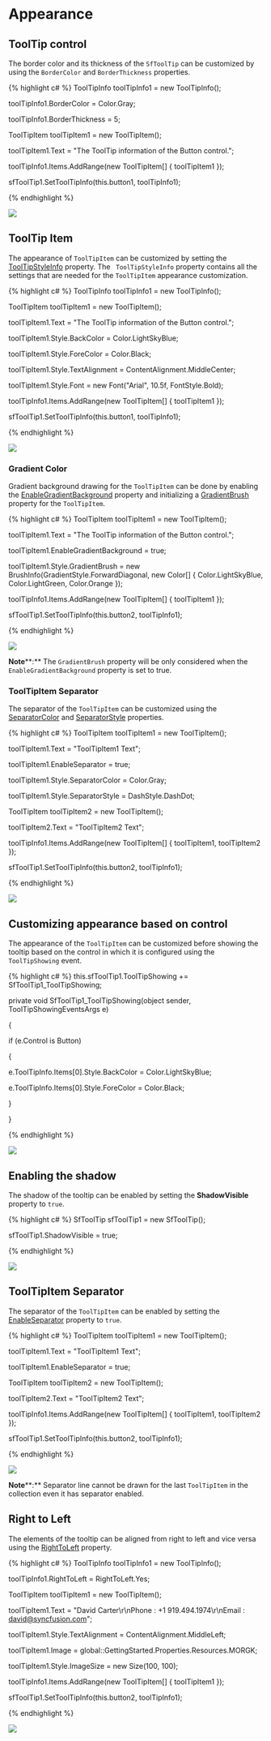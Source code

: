 # Appearance

## ToolTip control

The border color and its thickness of the `SfToolTip` can be customized by using the `BorderColor` and `BorderThickness` properties.

{% highlight c# %}
ToolTipInfo toolTipInfo1 = new ToolTipInfo();

toolTipInfo1.BorderColor = Color.Gray;

toolTipInfo1.BorderThickness = 5;

ToolTipItem toolTipItem1 = new ToolTipItem();

toolTipItem1.Text = "The ToolTip information of the Button control.";

toolTipInfo1.Items.AddRange(new ToolTipItem[] { toolTipItem1 });

sfToolTip1.SetToolTipInfo(this.button1, toolTipInfo1);



{% endhighlight %}

![](SfToolTip_images/SfToolTip_img15.jpeg)


## ToolTip Item

The appearance of `ToolTipItem` can be customized by setting the [ToolTipStyleInfo](http://172.16.0.145:8080/Syncfusion.Core.WinForms/api/Syncfusion.WinForms.ToolTip.ToolTipStyleInfo.html# "") property. The ` ToolTipStyleInfo` property contains all the settings that are needed for the `ToolTipItem` appearance customization.

{% highlight c# %}
ToolTipInfo toolTipInfo1 = new ToolTipInfo();

ToolTipItem toolTipItem1 = new ToolTipItem();

toolTipItem1.Text = "The ToolTip information of the Button control.";

toolTipItem1.Style.BackColor = Color.LightSkyBlue;

toolTipItem1.Style.ForeColor = Color.Black;

toolTipItem1.Style.TextAlignment = ContentAlignment.MiddleCenter;

toolTipItem1.Style.Font = new Font("Arial", 10.5f, FontStyle.Bold);

toolTipInfo1.Items.AddRange(new ToolTipItem[] { toolTipItem1 });

sfToolTip1.SetToolTipInfo(this.button1, toolTipInfo1);



{% endhighlight %}

![](SfToolTip_images/SfToolTip_img16.jpeg)


### Gradient Color

Gradient background drawing for the `ToolTipItem` can be done by enabling the [EnableGradientBackground](http://172.16.0.145:8080/Syncfusion.Core.WinForms/api/Syncfusion.WinForms.ToolTip.ToolTipItem.html#Syncfusion_WinForms_ToolTip_ToolTipItem_EnableGradientBackground "") property and initializing a [GradientBrush](http://172.16.0.145:8080/Syncfusion.Core.WinForms/api/Syncfusion.WinForms.ToolTip.ToolTipStyleInfo.html#Syncfusion_WinForms_ToolTip_ToolTipStyleInfo_GradientBrush "") property for the `ToolTipItem`. 

{% highlight c# %}
ToolTipItem toolTipItem1 = new ToolTipItem();

toolTipItem1.Text = "The ToolTip information of the Button control.";

toolTipItem1.EnableGradientBackground = true;

toolTipItem1.Style.GradientBrush = new BrushInfo(GradientStyle.ForwardDiagonal, new Color[] { Color.LightSkyBlue, Color.LightGreen, Color.Orange });

toolTipInfo1.Items.AddRange(new ToolTipItem[] { toolTipItem1 });

sfToolTip1.SetToolTipInfo(this.button2, toolTipInfo1);



{% endhighlight %}

![](SfToolTip_images/SfToolTip_img17.jpeg)


**Note****:** The `GradientBrush` property will be only considered when the `EnableGradientBackground` property is set to true.

### ToolTipItem Separator

The separator of the `ToolTipItem` can be customized using the [SeparatorColor](http://172.16.0.145:8080/Syncfusion.Core.WinForms/api/Syncfusion.WinForms.ToolTip.ToolTipStyleInfo.html#Syncfusion_WinForms_ToolTip_ToolTipStyleInfo_SeparatorColor "") and [SeparatorStyle](http://172.16.0.145:8080/Syncfusion.Core.WinForms/api/Syncfusion.WinForms.ToolTip.ToolTipStyleInfo.html#Syncfusion_WinForms_ToolTip_ToolTipStyleInfo_SeparatorStyle "") properties.

{% highlight c# %}
ToolTipItem toolTipItem1 = new ToolTipItem();

toolTipItem1.Text = "ToolTipItem1 Text";

toolTipItem1.EnableSeparator = true;

toolTipItem1.Style.SeparatorColor = Color.Gray;

toolTipItem1.Style.SeparatorStyle = DashStyle.DashDot;

ToolTipItem toolTipItem2 = new ToolTipItem();

toolTipItem2.Text = "ToolTipItem2 Text";

toolTipInfo1.Items.AddRange(new ToolTipItem[] { toolTipItem1, toolTipItem2 });

sfToolTip1.SetToolTipInfo(this.button2, toolTipInfo1);



{% endhighlight %}

![](SfToolTip_images/SfToolTip_img18.jpeg)


## Customizing appearance based on control

The appearance of the `ToolTipItem` can be customized before showing the tooltip based on the control in which it is configured using the `ToolTipShowing` event.

{% highlight c# %}
this.sfToolTip1.ToolTipShowing += SfToolTip1_ToolTipShowing;

private void SfToolTip1_ToolTipShowing(object sender, ToolTipShowingEventsArgs e)

{

if (e.Control is Button)

{

e.ToolTipInfo.Items[0].Style.BackColor = Color.LightSkyBlue;

e.ToolTipInfo.Items[0].Style.ForeColor = Color.Black;

}

}



{% endhighlight %}

![](SfToolTip_images/SfToolTip_img19.jpeg)


## Enabling the shadow

The shadow of the tooltip can be enabled by setting the **ShadowVisible** property to `true`.

{% highlight c# %}
SfToolTip sfToolTip1 = new SfToolTip();

sfToolTip1.ShadowVisible = true;



{% endhighlight %}

![](SfToolTip_images/SfToolTip_img20.jpeg)


## ToolTipItem Separator

The separator of the `ToolTipItem` can be enabled by setting the [EnableSeparator](http://172.16.0.145:8080/Syncfusion.Core.WinForms/api/Syncfusion.WinForms.ToolTip.ToolTipItem.html#Syncfusion_WinForms_ToolTip_ToolTipItem_EnableSeparator "") property to `true`.

{% highlight c# %}
ToolTipItem toolTipItem1 = new ToolTipItem();

toolTipItem1.Text = "ToolTipItem1 Text";

toolTipItem1.EnableSeparator = true;

ToolTipItem toolTipItem2 = new ToolTipItem();

toolTipItem2.Text = "ToolTipItem2 Text";

toolTipInfo1.Items.AddRange(new ToolTipItem[] { toolTipItem1, toolTipItem2 });

sfToolTip1.SetToolTipInfo(this.button2, toolTipInfo1);



{% endhighlight %}

![](SfToolTip_images/SfToolTip_img21.jpeg)


**Note****:** Separator line cannot be drawn for the last `ToolTipItem` in the collection even it has separator enabled.

## Right to Left

The elements of the tooltip can be aligned from right to left and vice versa using the [RightToLeft](http://172.16.0.145:8080/Syncfusion.Core.WinForms/api/Syncfusion.WinForms.ToolTip.ToolTipInfo.html#Syncfusion_WinForms_ToolTip_ToolTipInfo_RightToLeft "") property. 

{% highlight c# %}
ToolTipInfo toolTipInfo1 = new ToolTipInfo();

toolTipInfo1.RightToLeft = RightToLeft.Yes;

ToolTipItem toolTipItem1 = new ToolTipItem();

toolTipItem1.Text = "David Carter\r\nPhone : +1 919.494.1974\r\nEmail : david@syncfusion.com";

toolTipItem1.Style.TextAlignment = ContentAlignment.MiddleLeft;

toolTipItem1.Image = global::GettingStarted.Properties.Resources.MORGK;

toolTipItem1.Style.ImageSize = new Size(100, 100);

toolTipInfo1.Items.AddRange(new ToolTipItem[] { toolTipItem1 });

sfToolTip1.SetToolTipInfo(this.button2, toolTipInfo1);



{% endhighlight %}

![](SfToolTip_images/SfToolTip_img22.jpeg)



